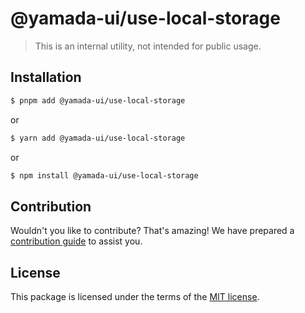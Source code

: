 # @yamada-ui/use-local-storage

> This is an internal utility, not intended for public usage.

## Installation

```sh
$ pnpm add @yamada-ui/use-local-storage
```

or

```sh
$ yarn add @yamada-ui/use-local-storage
```

or

```sh
$ npm install @yamada-ui/use-local-storage
```

## Contribution

Wouldn't you like to contribute? That's amazing! We have prepared a [contribution guide](https://github.com/yamada-ui/yamada-ui/blob/main/CONTRIBUTING.md) to assist you.

## License

This package is licensed under the terms of the
[MIT license](https://github.com/yamada-ui/yamada-ui/blob/main/LICENSE).
